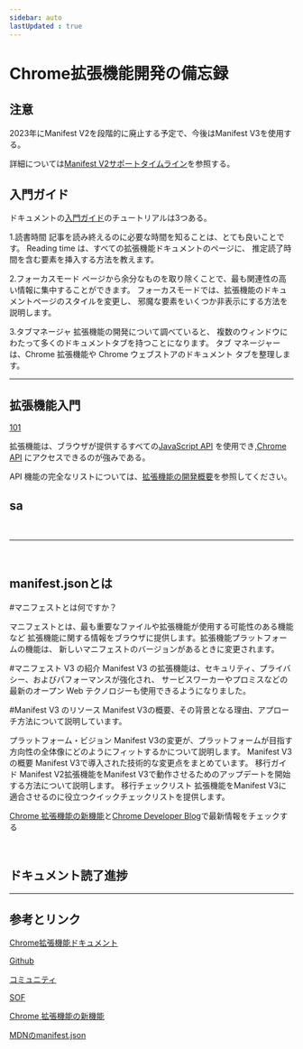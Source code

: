 ```yaml
---
sidebar: auto
lastUpdated : true
---
```


# Chrome拡張機能開発の備忘録

## 注意

2023年にManifest V2を段階的に廃止する予定で、今後はManifest V3を使用する。

詳細については[Manifest V2サポートタイムライン](https://developer.chrome.com/docs/extensions/mv3/mv2-sunset/)を参照する。


## 入門ガイド

ドキュメントの[入門ガイド](https://developer.chrome.com/docs/extensions/mv3/getstarted/)のチュートリアルは3つある。

1.読書時間
記事を読み終えるのに必要な時間を知ることは、とても良いことです。
Reading time は、すべての拡張機能ドキュメントのページに、
推定読了時間を含む要素を挿入する方法を教えます。

2.フォーカスモード
ページから余分なものを取り除くことで、最も関連性の高い情報に集中することができます。
フォーカスモードでは、拡張機能のドキュメントページのスタイルを変更し、
邪魔な要素をいくつか非表示にする方法を説明します。

3.タブマネージャ
拡張機能の開発について調べていると、
複数のウィンドウにわたって多くのドキュメントタブを持つことになります。
タブ マネージャーは、Chrome 拡張機能や Chrome ウェブストアのドキュメント タブを整理します。

---

## 拡張機能入門
[101](https://developer.chrome.com/docs/extensions/mv3/getstarted/extensions-101/)

拡張機能は、ブラウザが提供するすべての[JavaScript API](https://developer.mozilla.org/ja/docs/Web/API)
 を使用でき,[Chrome API](https://developer.chrome.com/docs/extensions/reference/)
にアクセスできるのが強みである。


API 機能の完全なリストについては、[拡張機能の開発概要](https://developer.chrome.com/docs/extensions/mv3/devguide/)を参照してください。

## sa
<br/>

---
<br/>

## manifest.jsonとは

#マニフェストとは何ですか？

マニフェストとは、最も重要なファイルや拡張機能が使用する可能性のある機能など
拡張機能に関する情報をブラウザに提供します。拡張機能プラットフォームの機能は、
新しいマニフェストのバージョンがあるときに変更されます。

#マニフェスト V3 の紹介
Manifest V3 の拡張機能は、セキュリティ、プライバシー、およびパフォーマンスが強化され、
サービスワーカーやプロミスなどの最新のオープン Web テクノロジーも使用できるようになりました。

#Manifest V3 のリソース
Manifest V3の概要、その背景となる理由、アプローチ方法について説明しています。

プラットフォーム・ビジョン
Manifest V3の変更が、プラットフォームが目指す方向性の全体像にどのようにフィットするかについて説明します。
Manifest V3の概要
Manifest V3で導入された技術的な変更点をまとめています。
移行ガイド
Manifest V2拡張機能をManifest V3で動作させるためのアップデートを開始する方法について説明します。
移行チェックリスト
拡張機能をManifest V3に適合させるのに役立つクイックチェックリストを提供します。


[Chrome 拡張機能の新機能](https://developer.chrome.com/docs/extensions/whatsnew/)と[Chrome Developer Blog](https://developer.chrome.com/tags/extensions-news/)で最新情報をチェックする

<br/>

## ドキュメント読了進捗





---

## 参考とリンク

[Chrome拡張機能ドキュメント](https://developer.chrome.com/docs/extensions/mv3/)

[Github](https://github.com/GoogleChrome/chrome-extensions-samples)

[コミュニティ](https://groups.google.com/a/chromium.org/g/chromium-extensions)

[SOF](https://stackoverflow.com/questions/tagged/google-chrome-extension)

[Chrome 拡張機能の新機能](https://developer.chrome.com/docs/extensions/whatsnew/)

[MDNのmanifest.json](https://developer.mozilla.org/ja/docs/Mozilla/Add-ons/WebExtensions/manifest.json)
